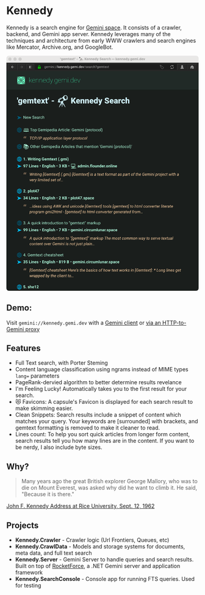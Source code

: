 # Kennedy
Kennedy is a search engine for [Gemini space](https://en.wikipedia.org/wiki/Gemini_(protocol)). It consists of a crawler, backend, and Gemini app server. Kennedy leverages many of the techniques and architecture from early WWW crawlers and search engines like Mercator, Archive.org, and GoogleBot.

![Kennedy running in Lagrange client](imgs/kennedy-in-lagrange.png)

## Demo:
Visit `gemini://kennedy.gemi.dev` with a [Gemini client](https://github.com/kr1sp1n/awesome-gemini) or [via an HTTP-to-Gemini proxy](https://portal.mozz.us/gemini/kennedy.gemi.dev)

## Features
* Full Text search, with Porter Steming
* Content language classification using ngrams instead of MIME types `lang=` parameters
* PageRank-dervied algorithm to better determine results revelance 
* I'm Feeling Lucky! Automatically takes you to the first result for your search.
* 😻 Favicons: A capsule's Favicon is displayed for each search result to make skimming easier.
* Clean Snippets: Search results include a snippet of content which matches your query. Your keywords are [surrounded] with brackets, and gemtext formatting is removed to make it cleaner to read.
* Lines count: To help you sort quick articles from longer form content, search results tell you how many lines are in the content. If you want to be nerdy, I also include byte sizes.


## Why?
>Many years ago the great British explorer George Mallory, who was to die on Mount Everest, was asked why did he want to climb it. He said, "Because it is there."

[John F. Kennedy Address at Rice University, Sept. 12, 1962](https://www.rice.edu/kennedy)

## Projects
- **Kennedy.Crawler** - Crawler logic (Url Frontiers, Queues, etc)
- **Kennedy.CrawlData** - Models and storage systems for documents, meta data, and full text search
- **Kennedy.Server** - Gemini Server to handle queries and search results. Built on top of [RocketForce](https://github.com/acidus99/RocketForce), a .NET Gemini server and application framework
- **Kennedy.SearchConsole** - Console app for running FTS queries. Used for testing
